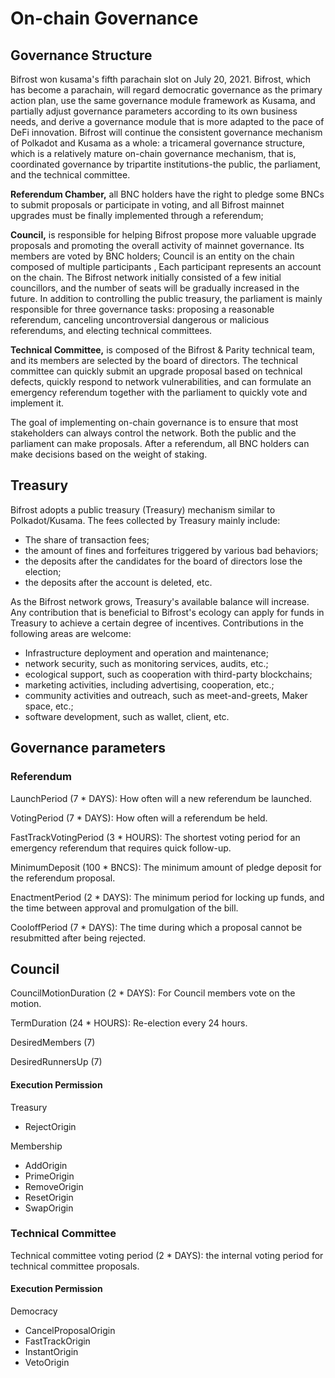 # On-chain Governance

## Governance Structure

Bifrost won kusama's fifth parachain slot on July 20, 2021. Bifrost, which has become a parachain, will regard democratic governance as the primary action plan, use the same governance module framework as Kusama, and partially adjust governance parameters according to its own business needs, and derive a governance module that is more adapted to the pace of DeFi innovation. Bifrost will continue the consistent governance mechanism of Polkadot and Kusama as a whole: a tricameral governance structure, which is a relatively mature on-chain governance mechanism, that is, coordinated governance by tripartite institutions-the public, the parliament, and the technical committee.

**Referendum Chamber,** all BNC holders have the right to pledge some BNCs to submit proposals or participate in voting, and all Bifrost mainnet upgrades must be finally implemented through a referendum; 

**Council,** is responsible for helping Bifrost propose more valuable upgrade proposals and promoting the overall activity of mainnet governance. Its members are voted by BNC holders; Council is an entity on the chain composed of multiple participants , Each participant represents an account on the chain. The Bifrost network initially consisted of a few initial councillors, and the number of seats will be gradually increased in the future. In addition to controlling the public treasury, the parliament is mainly responsible for three governance tasks: proposing a reasonable referendum, canceling uncontroversial dangerous or malicious referendums, and electing technical committees. 

**Technical Committee,** is composed of the Bifrost & Parity technical team, and its members are selected by the board of directors. The technical committee can quickly submit an upgrade proposal based on technical defects, quickly respond to network vulnerabilities, and can formulate an emergency referendum together with the parliament to quickly vote and implement it. 

The goal of implementing on-chain governance is to ensure that most stakeholders can always control the network. Both the public and the parliament can make proposals. After a referendum, all BNC holders can make decisions based on the weight of staking.

## Treasury

Bifrost adopts a public treasury (Treasury) mechanism similar to Polkadot/Kusama. The fees collected by Treasury mainly include: 

* The share of transaction fees; 
* the amount of fines and forfeitures triggered by various bad behaviors; 
* the deposits after the candidates for the board of directors lose the election; 
* the deposits after the account is deleted, etc. 

As the Bifrost network grows, Treasury's available balance will increase. Any contribution that is beneficial to Bifrost's ecology can apply for funds in Treasury to achieve a certain degree of incentives. Contributions in the following areas are welcome: 

* Infrastructure deployment and operation and maintenance; 
* network security, such as monitoring services, audits, etc.; 
* ecological support, such as cooperation with third-party blockchains; 
* marketing activities, including advertising, cooperation, etc.; 
* community activities and outreach, such as meet-and-greets, Maker space, etc.; 
* software development, such as wallet, client, etc.

## Governance parameters

### **Referendum**

LaunchPeriod (7 \* DAYS): How often will a new referendum be launched.

VotingPeriod (7 \* DAYS): How often will a referendum be held.

FastTrackVotingPeriod (3 \* HOURS): The shortest voting period for an emergency referendum that requires quick follow-up.

MinimumDeposit (100 \* BNCS): The minimum amount of pledge deposit for the referendum proposal.

EnactmentPeriod (2 \* DAYS): The minimum period for locking up funds, and the time between approval and promulgation of the bill.

CooloffPeriod (7 \* DAYS): The time during which a proposal cannot be resubmitted after being rejected.

## **Council**

CouncilMotionDuration (2 \* DAYS): For Council members vote on the motion.

TermDuration (24 \* HOURS): Re-election every 24 hours.

DesiredMembers (7)

DesiredRunnersUp (7)

#### Execution Permission

Treasury

* RejectOrigin 

Membership

* AddOrigin 
* PrimeOrigin 
* RemoveOrigin 
* ResetOrigin 
* SwapOrigin 

### **Technical Committee**

Technical committee voting period (2 \* DAYS): the internal voting period for technical committee proposals.

#### Execution Permission

Democracy

* CancelProposalOrigin 
* FastTrackOrigin 
* InstantOrigin 
* VetoOrigin





